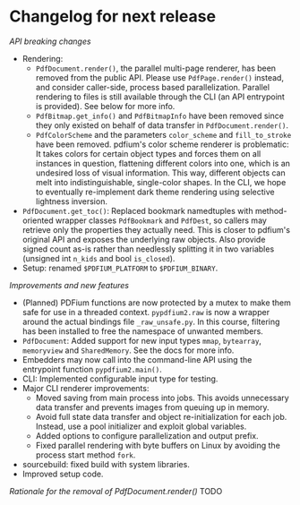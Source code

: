 <!-- SPDX-FileCopyrightText: 2023 geisserml <geisserml@gmail.com> -->
<!-- SPDX-License-Identifier: CC-BY-4.0 -->

<!-- Main list character: dash (-) -->

# Changelog for next release

*API breaking changes*
- Rendering:
  * `PdfDocument.render()`, the parallel multi-page renderer, has been removed from the public API.
    Please use `PdfPage.render()` instead, and consider caller-side, process based parallelization.
    Parallel rendering to files is still available through the CLI (an API entrypoint is provided).
    See below for more info.
  * `PdfBitmap.get_info()` and `PdfBitmapInfo` have been removed since they only existed on behalf of data transfer in `PdfDocument.render()`.
  * `PdfColorScheme` and the parameters `color_scheme` and `fill_to_stroke` have been removed.
    pdfium's color scheme renderer is problematic: It takes colors for certain object types and forces them on all instances in question, flattening different colors into one, which is an undesired loss of visual information. This way, different objects can melt into indistinguishable, single-color shapes.
    In the CLI, we hope to eventually re-implement dark theme rendering using selective lightness inversion.
- `PdfDocument.get_toc()`: Replaced bookmark namedtuples with method-oriented wrapper classes `PdfBookmark` and `PdfDest`,
  so callers may retrieve only the properties they actually need. This is closer to pdfium's original API and exposes the underlying raw objects.
  Also provide signed count as-is rather than needlessly splitting it in two variables (unsigned int `n_kids` and bool `is_closed`).
- Setup: renamed `$PDFIUM_PLATFORM` to `$PDFIUM_BINARY`.

*Improvements and new features*
- (Planned) PDFium functions are now protected by a mutex to make them safe for use in a threaded context.
  `pypdfium2.raw` is now a wrapper around the actual bindings file `_raw_unsafe.py`.
  In this course, filtering has been installed to free the namespace of unwanted members.
- `PdfDocument`: Added support for new input types `mmap`, `bytearray`, `memoryview` and `SharedMemory`. See the docs for more info.
- Embedders may now call into the command-line API using the entrypoint function `pypdfium2.main()`.
- CLI: Implemented configurable input type for testing.
- Major CLI renderer improvements:
  * Moved saving from main process into jobs. This avoids unnecessary data transfer and prevents images from queuing up in memory.
  * Avoid full state data transfer and object re-initialization for each job. Instead, use a pool initializer and exploit global variables.
  * Added options to configure parallelization and output prefix.
  * Fixed parallel rendering with byte buffers on Linux by avoiding the process start method `fork`.
- sourcebuild: fixed build with system libraries.
- Improved setup code.

*Rationale for the removal of PdfDocument.render()*
TODO
